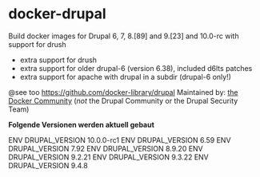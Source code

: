 # docker-drupal

Build docker images for Drupal 6, 7, 8.[89] and 9.[23] and 10.0-rc with support for drush

* extra support for drush
* extra support for older drupal-6 (version 6.38), included d6lts patches
* extra support for apache with drupal in a subdir (drupal-6 only!)

@see too https://github.com/docker-library/drupal
Maintained by: [the Docker Community](https://github.com/docker-library/drupal) (*not* the Drupal Community or the Drupal Security Team)


**Folgende Versionen werden aktuell gebaut**

ENV DRUPAL_VERSION 10.0.0-rc1
ENV DRUPAL_VERSION 6.59
ENV DRUPAL_VERSION 7.92
ENV DRUPAL_VERSION 8.9.20
ENV DRUPAL_VERSION 9.2.21
ENV DRUPAL_VERSION 9.3.22
ENV DRUPAL_VERSION 9.4.8
